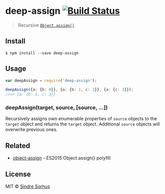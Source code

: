 # deep-assign [![Build Status](https://travis-ci.org/sindresorhus/deep-assign.svg?branch=master)](https://travis-ci.org/sindresorhus/deep-assign)

> Recursive [`Object.assign()`](https://developer.mozilla.org/en/docs/Web/JavaScript/Reference/Global_Objects/Object/assign)


## Install

```
$ npm install --save deep-assign
```


## Usage

```js
var deepAssign = require('deep-assign');

deepAssign({a: {b: 0}}, {a: {b: 1, c: 2}}, {a: {c: 3}});
//=> {a: {b: 1, c: 3}}
```


### deepAssign(target, source, [source, ...])

Recursively assigns own enumerable properties of `source` objects to the `target` object and returns the `target` object. Additional `source` objects will overwrite previous ones.


## Related

- [object-assign](https://github.com/sindresorhus/object-assign) - ES2015 Object.assign() polyfill


## License

MIT © [Sindre Sorhus](http://sindresorhus.com)
